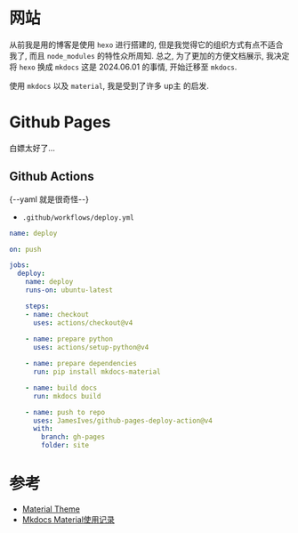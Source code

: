 # 网站

从前我是用的博客是使用 `hexo` 进行搭建的, 但是我觉得它的组织方式有点不适合我了, 而且 `node_modules` 的特性众所周知. 总之, 为了更加的方便文档展示, 我决定将 `hexo` 换成 `mkdocs`
这是 2024.06.01 的事情, 开始迁移至 `mkdocs`.

使用 `mkdocs` 以及 `material`, 我是受到了许多 up主 的启发.

# Github Pages

白嫖太好了...

## Github Actions

{--yaml 就是很奇怪--}

- `.github/workflows/deploy.yml`

```yml
name: deploy

on: push

jobs:
  deploy:
    name: deploy
    runs-on: ubuntu-latest

    steps:
    - name: checkout
      uses: actions/checkout@v4
    
    - name: prepare python
      uses: actions/setup-python@v4

    - name: prepare dependencies
      run: pip install mkdocs-material 

    - name: build docs
      run: mkdocs build

    - name: push to repo
      uses: JamesIves/github-pages-deploy-action@v4
      with:
        branch: gh-pages
        folder: site

```

# 参考

- [Material Theme](https://squidfunk.github.io/mkdocs-material/getting-started/)
- [Mkdocs Material使用记录](https://shafish.cn/blog/mkdocs/#__tabbed_10_2)

